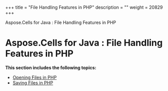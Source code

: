 +++
title = "File Handling Features in PHP" 
description = "" 
weight = 20829 
+++

Aspose.Cells for Java : File Handling Features in PHP  

# Aspose.Cells for Java : File Handling Features in PHP


**This section includes the following topics:**

*   [Opening Files in PHP](https://docs2.aspose.com/cells/java/plugins/asposecellsjavaforphp/phpprogrammersguide/workingwithfilesinphp/filehandlingfeaturesinphp/opening+files+in+php)
*   [Saving Files in PHP](https://docs2.aspose.com/cells/java/plugins/asposecellsjavaforphp/phpprogrammersguide/workingwithfilesinphp/filehandlingfeaturesinphp/saving+files+in+php)

